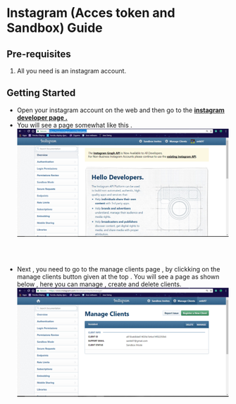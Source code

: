 # Instagram (Acces token and Sandbox)  Guide

## Pre-requisites
1. All you need is an instagram account.

## Getting Started 
* Open your instagram account on the web and then go to the [__instagram developer page .__](https://www.instagram.com/developer/)
* You will see a page somewhat like this . 
![Instagram_developer page](screenshots/insta_developerhome.PNG)


<br><br>
* Next , you need to go to the manage clients page , by clickking on the manage clients button given at the top . You will see a page as shown below , here you can manage , create and delete clients.
 ![manage clients page](screenshots/manageclients.PNG)